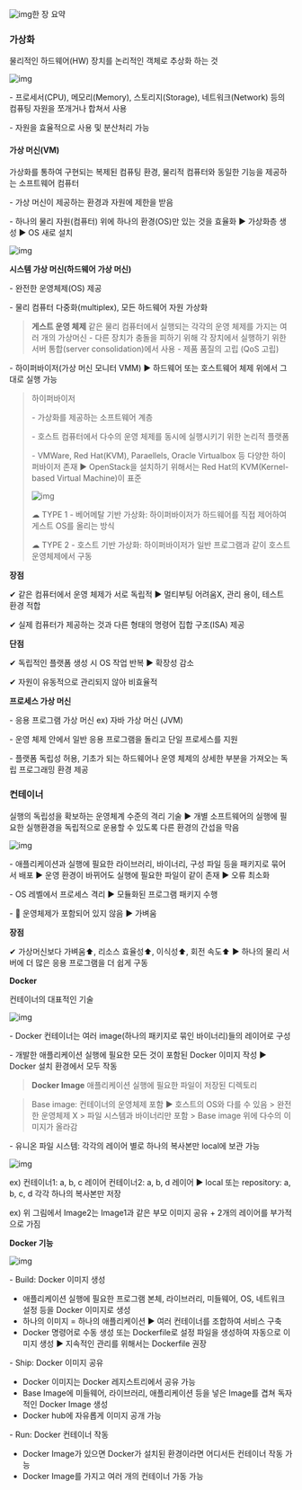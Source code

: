 ![img](https://blog.kakaocdn.net/dn/1BYwQ/btq56daeJoI/XpPkfFuEJeJVd9GQ3KLruK/img.png)한 장 요약



 

### **가상화**

물리적인 하드웨어(HW) 장치를 논리적인 객체로 추상화 하는 것



![img](https://blog.kakaocdn.net/dn/PtCL0/btq56dOG0sg/innINg61wzpTEm6FUaYOvK/img.png)



\- 프로세서(CPU), 메모리(Memory), 스토리지(Storage), 네트워크(Network) 등의 컴퓨팅 자원을 쪼개거나 합쳐서 사용

\- 자원을 효율적으로 사용 및 분산처리 가능

 

#### **가상 머신(VM)**

가상화를 통하여 구현되는 복제된 컴퓨팅 환경, 물리적 컴퓨터와 동일한 기능을 제공하는 소프트웨어 컴퓨터

\- 가상 머신이 제공하는 환경과 자원에 제한을 받음

\- 하나의 물리 자원(컴퓨터) 위에 하나의 환경(OS)만 있는 것을 효율화 ▶ 가상화층 생성 ▶ OS 새로 설치



![img](https://blog.kakaocdn.net/dn/CMC5c/btq6gCeDWOK/RQNMQeMyIdr8KhHjrpzEe1/img.png)



 

**시스템 가상 머신(하드웨어 가상 머신)**

\- 완전한 운영체제(OS) 제공

\- 물리 컴퓨터 다중화(multiplex), 모든 하드웨어 자원 가상화

> **게스트 운영 체제**
> 같은 물리 컴퓨터에서 실행되는 각각의 운영 체제를 가지는 여러 개의 가상머신
> \- 다른 장치가 충돌을 피하기 위해 각 장치에서 실행하기 위한 서버 통합(server consolidation)에서 사용
> \- 제품 품질의 고립 (QoS 고립)

\- 하이퍼바이저(가상 머신 모니터 VMM) ▶ 하드웨어 또는 호스트웨어 체제 위에서 그대로 실행 가능

> 하이퍼바이저
>
> \- 가상화를 제공하는 소프트웨어 계층
>
> \- 호스트 컴퓨터에서 다수의 운영 체제를 동시에 실행시키기 위한 논리적 플랫폼
>
> \- VMWare, Red Hat(KVM), Paraellels, Oracle Virtualbox 등 다양한 하이퍼바이저 존재 ▶ OpenStack을 설치하기 위해서는 Red Hat의 KVM(Kernel-based Virtual Machine)이 표준
>
> ![img](https://blog.kakaocdn.net/dn/k9HRN/btq56kthwML/PUlinQt3kll2XLXj6LaYh0/img.png)
>
> ☁ TYPE 1 - 베어메탈 기반 가상화: 하이퍼바이저가 하드웨어를 직접 제어하여 게스트 OS를 올리는 방식
>
> ☁ TYPE 2 - 호스트 기반 가상화: 하이퍼바이저가 일반 프로그램과 같이 호스트 운영체제에서 구동

**장점**

✔ 같은 컴퓨터에서 운영 체제가 서로 독립적 ▶ 멀티부팅 어려움X, 관리 용이, 테스트 환경 적합

✔ 실제 컴퓨터가 제공하는 것과 다른 형태의 명령어 집합 구조(ISA) 제공

**단점**

✔ 독립적인 플랫폼 생성 시 OS 작업 반복 ▶ 확장성 감소

✔ 자원이 유동적으로 관리되지 않아 비효율적

 

**프로세스 가상 머신**

\- 응용 프로그램 가상 머신 ex) 자바 가상 머신 (JVM)

\- 운영 체제 안에서 일반 응용 프로그램을 돌리고 단일 프로세스를 지원

\- 플랫폼 독립성 허용, 기초가 되는 하드웨어나 운영 체제의 상세한 부분을 가져오는 독립 프로그래밍 환경 제공

 

 

### **컨테이너**

실행의 독립성을 확보하는 운영체계 수준의 격리 기술
▶ 개별 소프트웨어의 실행에 필요한 실행환경을 독립적으로 운용할 수 있도록 다른 환경의 간섭을 막음



![img](https://blog.kakaocdn.net/dn/ciyA6l/btq580Bv7Qs/IZvTdA6naYIbNZpbBCKZqk/img.png)



\- 애플리케이션과 실행에 필요한 라이브러리, 바이너리, 구성 파일 등을 패키지로 묶어서 배포
▶ 운영 환경이 바뀌어도 실행에 필요한 파일이 같이 존재
▶ 오류 최소화

\- OS 레벨에서 프로세스 격리 ▶ 모듈화된 프로그램 패키지 수행

\- 📢 운영체제가 포함되어 있지 않음 ▶ 가벼움

 

**장점**

✔ 가상머신보다 가벼움⬆, 리소스 효율성⬆, 이식성⬆, 회전 속도⬆ ▶ 하나의 물리 서버에 더 많은 응용 프로그램을 더 쉽게 구동

 

**Docker**

컨테이너의 대표적인 기술



![img](https://blog.kakaocdn.net/dn/mfIa7/btq6hU0yPyN/mLDPfuiCRIRT0nzF86kkcK/img.png)



\- Docker 컨테이너는 여러 image(하나의 패키지로 묶인 바이너리)들의 레이어로 구성

\- 개발한 애플리케이션 실행에 필요한 모든 것이 포함된 Docker 이미지 작성 ▶ Docker 설치 환경에서 모두 작동

> **Docker Image**
> 애플리케이션 실행에 필요한 파일이 저장된 디렉토리

> Base image: 컨테이너의 운영체제 포함 ▶ 호스트의 OS와 다를 수 있음
> \> 완전한 운영체제 X
> \> 파일 시스템과 바이너리만 포함
> \> Base image 위에 다수의 이미지가 올라감

\- 유니온 파일 시스템: 각각의 레이어 별로 하나의 복사본만 local에 보관 가능



![img](https://blog.kakaocdn.net/dn/bgW33d/btq6gc8nIdF/RiTy9cCnk4aHfGkAANTTm1/img.png)



ex) 컨테이너1: a, b, c 레이어
   컨테이너2: a, b, d 레이어
   ▶ local 또는 repository: a, b, c, d 각각 하나의 복사본만 저장

ex) 위 그림에서 Image2는 Image1과 같은 부모 이미지 공유 + 2개의 레이어를 부가적으로 가짐

**Docker 기능**



![img](https://blog.kakaocdn.net/dn/cgArAQ/btq6cUHK49O/Xmd17RlsGUgWHHIZtWtsz1/img.png)



\- Build: Docker 이미지 생성

- 애플리케이션 실행에 필요한 프로그램 본체, 라이브러리, 미들웨어, OS, 네트워크 설정 등을 Docker 이미지로 생성
- 하나의 이미지 = 하나의 애플리케이션 ▶ 여러 컨테이너를 조합하여 서비스 구축
- Docker 명령어로 수동 생성 또는 Dockerfile로 설정 파일을 생성하여 자동으로 이미지 생성 ▶ 지속적인 관리를 위해서는 Dockerfile 권장

\- Ship: Docker 이미지 공유

- Docker 이미지는 Docker 레지스트리에서 공유 가능
- Base Image에 미들웨어, 라이브러리, 애플리케이션 등을 넣은 Image를 겹쳐 독자적인 Docker Image 생성
- Docker hub에 자유롭게 이미지 공개 가능

\- Run: Docker 컨테이너 작동

- Docker Image가 있으면 Docker가 설치된 환경이라면 어디서든 컨테이너 작동 가능
- Docker Image를 가지고 여러 개의 컨테이너 가동 가능
